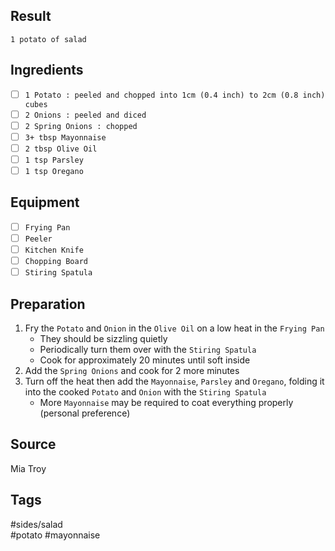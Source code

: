 ## Result
`1 potato of salad`
## Ingredients
- [ ] `1 Potato : peeled and chopped into 1cm (0.4 inch) to 2cm (0.8 inch) cubes`
- [ ] `2 Onions : peeled and diced`
- [ ] `2 Spring Onions : chopped`
- [ ] `3+ tbsp Mayonnaise`
- [ ] `2 tbsp Olive Oil`
- [ ] `1 tsp Parsley`
- [ ] `1 tsp Oregano`
## Equipment
- [ ] `Frying Pan`
- [ ] `Peeler`
- [ ] `Kitchen Knife`
- [ ] `Chopping Board`
- [ ] `Stiring Spatula`
## Preparation
1. Fry the `Potato` and `Onion` in the `Olive Oil` on a low heat in the `Frying Pan`
   - They should be sizzling quietly
   - Periodically turn them over with the `Stiring Spatula`
   - Cook for approximately 20 minutes until soft inside
2. Add the `Spring Onions` and cook for 2 more minutes
3. Turn off the heat then add the `Mayonnaise`, `Parsley` and `Oregano`, folding it into the cooked `Potato` and `Onion` with the `Stiring Spatula`
   - More `Mayonnaise` may be required to coat everything properly (personal preference)
## Source
Mia Troy
## Tags
#sides/salad<br>
#potato #mayonnaise
